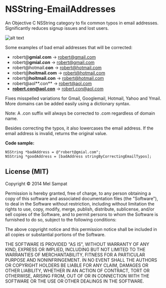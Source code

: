 NSString-EmailAddresses
=======================

An Objective C NSString category to fix common typos in email addresses. Significantly reduces signup issues and lost users.

![alt text](http://imgur.com/nklxZQz.png "Fix Email Address Typos")

Some examples of bad email addresses that will be corrected:

* robert@**gmial.com**	-> robert@gmail.com
* robert@**gmial.*con*** -> robert@gmail.com
* robert@hotmail.**con** -> robert@hotmail.com
* robert@**hoitmail.com** -> robert@hotmail.com
* robert@**hoitmail.con** -> robert@hotmail.com
* robert@aol**.con** -> robert@aol.com
* **robert.con@aol.con** -> robert.con@aol.com


Fixes misspelled variations for Gmail, Googlemail, Hotmail, Yahoo and Ymail. More domains can be added easily using a dictionary syntax. 

Note: A .con suffix will always be corrected to .com regardless of domain name.

Besides correcting the typos, it also lowercases the email address. If the email address is invalid, returns the original value.

**Code sample:**

	NSString *badAddress = @"robert@gmial.com";
	NSString *goodAddress = [badAddress stringByCorrectingEmailTypos];
	


License (MIT)
-------
Copyright © 2014 Mel Sampat

Permission is hereby granted, free of charge, to any person obtaining a copy of this software and associated documentation files (the "Software"), to deal in the Software without restriction, including without limitation the rights to use, copy, modify, merge, publish, distribute, sublicense, and/or sell copies of the Software, and to permit persons to whom the Software is furnished to do so, subject to the following conditions:
	
The above copyright notice and this permission notice shall be included in all copies or substantial portions of the Software.
	
THE SOFTWARE IS PROVIDED "AS IS", WITHOUT WARRANTY OF ANY KIND, EXPRESS OR IMPLIED, INCLUDING BUT NOT LIMITED TO THE WARRANTIES OF MERCHANTABILITY, FITNESS FOR A PARTICULAR PURPOSE AND NONINFRINGEMENT. IN NO EVENT SHALL THE AUTHORS OR COPYRIGHT HOLDERS BE LIABLE FOR ANY CLAIM, DAMAGES OR OTHER LIABILITY, WHETHER IN AN ACTION OF CONTRACT, TORT OR OTHERWISE, ARISING FROM, OUT OF OR IN CONNECTION WITH THE SOFTWARE OR THE USE OR OTHER DEALINGS IN THE SOFTWARE.
